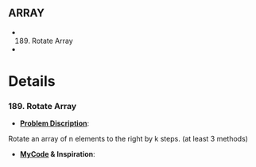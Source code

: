 ## ARRAY
* 189. Rotate Array
* 


# Details
### 189. Rotate Array

* **[Problem Discription](https://leetcode.com/problems/rotate-array/)**:

Rotate an array of n elements to the right by k steps. (at least 3 methods)

* **[MyCode](https://github.com/aEileen/LeetcodeProgram/blob/master/leetcodeInCpp/189_Rotate%20Array) & Inspiration**:
